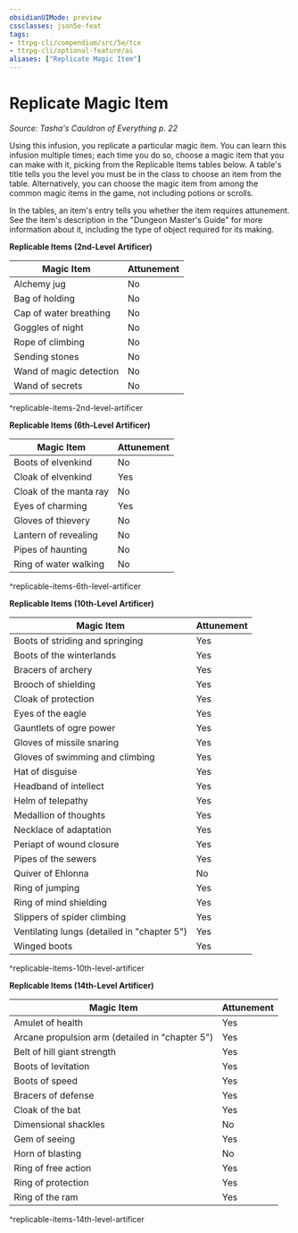 ```yaml
---
obsidianUIMode: preview
cssclasses: json5e-feat
tags:
- ttrpg-cli/compendium/src/5e/tce
- ttrpg-cli/optional-feature/ai
aliases: ["Replicate Magic Item"]
---
```

# Replicate Magic Item
*Source: Tasha's Cauldron of Everything p. 22*  

Using this infusion, you replicate a particular magic item. You can learn this infusion multiple times; each time you do so, choose a magic item that you can make with it, picking from the Replicable Items tables below. A table's title tells you the level you must be in the class to choose an item from the table. Alternatively, you can choose the magic item from among the common magic items in the game, not including potions or scrolls.

In the tables, an item's entry tells you whether the item requires attunement. See the item's description in the "Dungeon Master's Guide" for more information about it, including the type of object required for its making.

**Replicable Items (2nd-Level Artificer)**

| Magic Item | Attunement |
|------------|------------|
| Alchemy jug | No |
| Bag of holding | No |
| Cap of water breathing | No |
| Goggles of night | No |
| Rope of climbing | No |
| Sending stones | No |
| Wand of magic detection | No |
| Wand of secrets | No |
^replicable-items-2nd-level-artificer

**Replicable Items (6th-Level Artificer)**

| Magic Item | Attunement |
|------------|------------|
| Boots of elvenkind | No |
| Cloak of elvenkind | Yes |
| Cloak of the manta ray | No |
| Eyes of charming | Yes |
| Gloves of thievery | No |
| Lantern of revealing | No |
| Pipes of haunting | No |
| Ring of water walking | No |
^replicable-items-6th-level-artificer

**Replicable Items (10th-Level Artificer)**

| Magic Item | Attunement |
|------------|------------|
| Boots of striding and springing | Yes |
| Boots of the winterlands | Yes |
| Bracers of archery | Yes |
| Brooch of shielding | Yes |
| Cloak of protection | Yes |
| Eyes of the eagle | Yes |
| Gauntlets of ogre power | Yes |
| Gloves of missile snaring | Yes |
| Gloves of swimming and climbing | Yes |
| Hat of disguise | Yes |
| Headband of intellect | Yes |
| Helm of telepathy | Yes |
| Medallion of thoughts | Yes |
| Necklace of adaptation | Yes |
| Periapt of wound closure | Yes |
| Pipes of the sewers | Yes |
| Quiver of Ehlonna | No |
| Ring of jumping | Yes |
| Ring of mind shielding | Yes |
| Slippers of spider climbing | Yes |
| Ventilating lungs (detailed in "chapter 5") | Yes |
| Winged boots | Yes |
^replicable-items-10th-level-artificer

**Replicable Items (14th-Level Artificer)**

| Magic Item | Attunement |
|------------|------------|
| Amulet of health | Yes |
| Arcane propulsion arm (detailed in "chapter 5") | Yes |
| Belt of hill giant strength | Yes |
| Boots of levitation | Yes |
| Boots of speed | Yes |
| Bracers of defense | Yes |
| Cloak of the bat | Yes |
| Dimensional shackles | No |
| Gem of seeing | Yes |
| Horn of blasting | No |
| Ring of free action | Yes |
| Ring of protection | Yes |
| Ring of the ram | Yes |
^replicable-items-14th-level-artificer